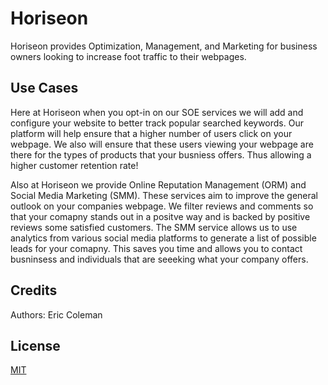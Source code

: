 # Horiseon

Horiseon provides Optimization, Management, and Marketing for business owners looking to increase foot traffic to their webpages. 

## Use Cases

Here at Horiseon when you opt-in on our SOE services we will add and configure your website to better track popular searched keywords. Our platform will help ensure that a higher number of users click on your webpage. We also will ensure that these users viewing your webpage are there for the types of products that your busniess offers. Thus allowing a higher customer retention rate! 

Also at Horiseon we provide Online Reputation Management (ORM) and Social Media Marketing (SMM). These services aim to improve the general outlook on your companies webpage. We filter reviews and comments so that your comapny stands out in a positve way and is backed by positive reviews some satisfied customers. The SMM service allows us to use analytics from various social media platforms to generate a list of possible leads for your comapny. This saves you time and allows you to contact busninsess and individuals that are seeeking what your company offers. 

## Credits

Authors: Eric Coleman

## License 

[MIT](https://choosealicense.com/licenses/mit/)